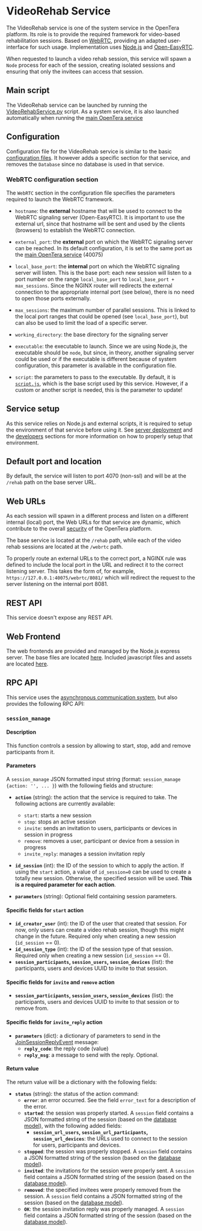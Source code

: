 # VideoRehab Service
The VideoRehab service is one of the system service in the OpenTera platform. Its role is to provide the required 
framework for video-based rehabilitation sessions. Based on [WebRTC](https://webrtc.org/), providing an adapted 
user-interface for such usage. Implementation uses [Node.js](https://nodejs.org) and 
[Open-EasyRTC](https://github.com/open-easyrtc/open-easyrtc).

When requested to launch a video rehab session, this service will spawn a `Node` process for each of the session, 
creating isolated sessions and ensuring that only the invitees can access that session.

## Main script
The VideoRehab service can be launched by running the 
[VideoRehabService.py](https://github.com/introlab/opentera/blob/main/teraserver/python/services/VideoRehabService/VideoRehabService.py) 
script. As a system service, it is also launched automatically when running the 
[main OpenTera service](teraserver/teraserver.rst)

## Configuration
Configuration file for the VideoRehab service is similar to the basic [configuration files](../Configuration-files). It 
however adds a specific section for that service, and removes the `Database` since no database is used in that service.

### WebRTC configuration section
The `WebRTC` section in the configuration file specifies the parameters required to launch the WebRTC framework.

* `hostname`: the **external** hostname that will be used to connect to the WebRTC signaling server (Open-EasyRTC). It 
is important to use the external url, since that hostname will be sent and used by the clients (browsers) to establish 
the WebRTC connection.

* `external_port`: the **external** port on which the WebRTC signaling server can be reached. In its default 
configuration, it is set to the same port as the [main OpenTera service](teraserver/teraserver.rst) (40075)

* `local_base_port`: the **internal** port on which the WebRTC signaling server will listen. This is the base port: each
new session will listen to a port number on the range `local_base_port` to `local_base_port + max_sessions`. Since the 
NGINX router will redirects the external connection to the appropriate internal port (see below), there is no need to
open those ports externally.

* `max_sessions`: the maximum number of parallel sessions. This is linked to the local port ranges that could be opened 
(see `local_base_port`), but can also be used to limit the load of a specific server.

* `working_directory`: the base directory for the signaling server

* `executable`: the executable to launch. Since we are using Node.js, the executable should be `node`, but since, in 
theory, another signaling server could be used or if the executable is different because of system configuration, this 
parameter is available in the configuration file.

* `script`: the parameters to pass to the executable. By default, it is 
[`script.js`](https://github.com/introlab/opentera/blob/main/teraserver/easyrtc/server.js), which is the base script 
used by this service. However, if a custom or another script is needed, this is the parameter to update!

## Service setup
As this service relies on Node.js and external scripts, it is required to setup the environment of that service before 
using it. See [server deployment](../Deployment) and the [developers](../developers/Developers.rst) sections for more 
information on how to properly setup that environment.

## Default port and location
By default, the service will listen to port 4070 (non-ssl) and will be at the `/rehab` path on the base server URL.

## Web URLs
As each session will spawn in a different process and listen on a different internal (local) port, the Web URLs for that
service are dynamic, which contribute to the overall [security](../Security) of the OpenTera platform.

The base service is located at the `/rehab` path, while each of the video rehab sessions are located at the `/webrtc` 
path.

To properly route an external URLs to the correct port, a NGINX rule was defined to include the local port in the URL 
and redirect it to the correct listening server. This takes the form of, for example, 
`https://127.0.0.1:40075/webrtc/8081/` which will redirect the request to the server listening on the internal port 8081.

## REST API
This service doesn't expose any REST API.

## Web Frontend
The web frontends are provided and managed by the Node.js express server. The base files are located 
[here](https://github.com/introlab/opentera/tree/main/teraserver/easyrtc/protected). Included javascript files and 
assets are located [here](https://github.com/introlab/opentera/tree/main/teraserver/easyrtc/static).

## RPC API
This service uses the [asynchronous communication system](../developers/Internal-services-communication-module), 
but also provides the following RPC API:

### `session_manage`
#### Description
This function controls a session by allowing to start, stop, add and remove participants from it.

#### Parameters
A `session_manage` JSON formatted input string (format: `session_manage {action: '', ... }`) with the following fields 
and structure:

* **`action`** (string): the action that the service is required to take. The following actions are currently available:
  * `start`: starts a new session
  * `stop`: stops an active session
  * `invite`: sends an invitation to users, participants or devices in session in progress
  * `remove`: removes a user, participant or device from a session in progress
  * `invite_reply`: manages a session invitation reply

* **`id_session`** (int): the ID of the session to which to apply the action. If using the `start` action, a value of 
`id_session=0` can be used to create a totally new session. Otherwise, the specified session will be used. **This is a required parameter for each action**.

* **`parameters`** (string): Optional field containing session parameters.

#### Specific fields for `start` action
* **`id_creator_user`** (int): the ID of the user that created that session. For now, only users can create a video 
rehab session, though this might change in the future. Required only when creating a new session (`id_session` == 0).
* **`id_session_type`** (int): the ID of the session type of that session. Required only when creating a new session 
(`id_session` == 0).
* **`session_participants`, `session_users`, `session_devices`** (list): the participants, users and devices UUID to 
invite to that session.

#### Specific fields for `invite` and `remove` action
* **`session_participants`, `session_users`, `session_devices`** (list): the participants, users and devices UUID to 
invite to that session or to remove from.

#### Specific fields for `invite_reply` action
* **`parameters`** (dict): a dictionary of parameters to send in the 
[JoinSessionReplyEvent](https://github.com/introlab/opentera_messages/blob/master/proto/JoinSessionReplyEvent.proto) message:
  * **`reply_code`**: the reply code (value)
  * **`reply_msg`**: a message to send with the reply. Optional.

#### Return value
The return value will be a dictionary with the following fields:
* **`status`** (string): the status of the action command:
  * **`error`**: an error occurred. See the field `error_text` for a description of the error.
  * **`started`**: the session was properly started. A `session` field contains a JSON formatted string of the session 
  (based on the [database model](../developers/Database-Structure)), with the following added fields:
    * **`session_url_users`, `session_url_participants`, `session_url_devices`**: the URLs used to connect to the 
    session for users, participants and devices.
  * **`stopped`**: the session was properly stopped. A `session` field contains a JSON formatted string of the session 
  (based on the [database model](../developers/Database-Structure)).
  * **`invited`**: the invitations for the session were properly sent. A `session` field contains a JSON formatted 
  string of the session (based on the [database model](../developers/Database-Structure)).
  * **`removed`**: the specified invitees were properly removed from the session. A `session` field contains a JSON 
  formatted string of the session (based on the [database model](../developers/Database-Structure)).
  * **`OK`**: the session invitation reply was properly managed. A `session` field contains a JSON formatted string of 
  the session (based on the [database model](../developers/Database-Structure)).
